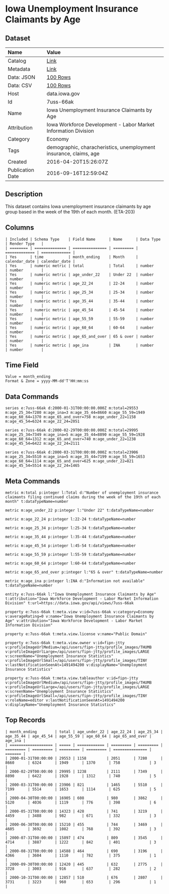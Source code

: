 # Iowa Unemployment Insurance Claimants by Age

## Dataset

| Name | Value |
| :--- | :---- |
| Catalog | [Link](https://catalog.data.gov/dataset/iowa-unemployment-insurance-claimants-by-age) |
| Metadata | [Link](https://data.iowa.gov/api/views/7uss-66ak) |
| Data: JSON | [100 Rows](https://data.iowa.gov/api/views/7uss-66ak/rows.json?max_rows=100) |
| Data: CSV | [100 Rows](https://data.iowa.gov/api/views/7uss-66ak/rows.csv?max_rows=100) |
| Host | data.iowa.gov |
| Id | 7uss-66ak |
| Name | Iowa Unemployment Insurance Claimants by Age |
| Attribution | Iowa Workforce Development - Labor Market Information Division |
| Category | Economy |
| Tags | demographic, characheristics, unemployment insurance, claims, age |
| Created | 2016-04-20T15:26:07Z |
| Publication Date | 2016-09-16T12:59:04Z |

## Description

This dataset contains Iowa unemployment insurance claimants by age group based in the week of the 19th of each month. (ETA-203)

## Columns

```ls
| Included | Schema Type    | Field Name      | Name      | Data Type     | Render Type   |
| ======== | ============== | =============== | ========= | ============= | ============= |
| Yes      | time           | month_ending    | Month     | calendar_date | calendar_date |
| Yes      | numeric metric | total           | Total     | number        | number        |
| Yes      | numeric metric | age_under_22    | Under 22  | number        | number        |
| Yes      | numeric metric | age_22_24       | 22-24     | number        | number        |
| Yes      | numeric metric | age_25_34       | 25-34     | number        | number        |
| Yes      | numeric metric | age_35_44       | 35-44     | number        | number        |
| Yes      | numeric metric | age_45_54       | 45-54     | number        | number        |
| Yes      | numeric metric | age_55_59       | 55-59     | number        | number        |
| Yes      | numeric metric | age_60_64       | 60-64     | number        | number        |
| Yes      | numeric metric | age_65_and_over | 65 & over | number        | number        |
| Yes      | numeric metric | age_ina         | INA       | number        | number        |
```

## Time Field

```ls
Value = month_ending
Format & Zone = yyyy-MM-dd'T'HH:mm:ss
```

## Data Commands

```ls
series e:7uss-66ak d:2000-01-31T00:00:00.000Z m:total=29553 m:age_25_34=7280 m:age_ina=3 m:age_35_44=8660 m:age_55_59=1949 m:age_60_64=1370 m:age_65_and_over=758 m:age_under_22=1158 m:age_45_54=6324 m:age_22_24=2051

series e:7uss-66ak d:2000-02-29T00:00:00.000Z m:total=29995 m:age_25_34=7349 m:age_ina=5 m:age_35_44=8890 m:age_55_59=1928 m:age_60_64=1312 m:age_65_and_over=740 m:age_under_22=1238 m:age_45_54=6422 m:age_22_24=2111

series e:7uss-66ak d:2000-03-31T00:00:00.000Z m:total=23906 m:age_25_34=5510 m:age_ina=5 m:age_35_44=7199 m:age_55_59=1653 m:age_60_64=1114 m:age_65_and_over=625 m:age_under_22=821 m:age_45_54=5514 m:age_22_24=1465
```

## Meta Commands

```ls
metric m:total p:integer l:Total d:"Number of unemployment insurance claimants filing continued claims during the week of the 19th of each month" t:dataTypeName=number

metric m:age_under_22 p:integer l:"Under 22" t:dataTypeName=number

metric m:age_22_24 p:integer l:22-24 t:dataTypeName=number

metric m:age_25_34 p:integer l:25-34 t:dataTypeName=number

metric m:age_35_44 p:integer l:35-44 t:dataTypeName=number

metric m:age_45_54 p:integer l:45-54 t:dataTypeName=number

metric m:age_55_59 p:integer l:55-59 t:dataTypeName=number

metric m:age_60_64 p:integer l:60-64 t:dataTypeName=number

metric m:age_65_and_over p:integer l:"65 & over" t:dataTypeName=number

metric m:age_ina p:integer l:INA d:"Information not available" t:dataTypeName=number

entity e:7uss-66ak l:"Iowa Unemployment Insurance Claimants by Age" t:attribution="Iowa Workforce Development - Labor Market Information Division" t:url=https://data.iowa.gov/api/views/7uss-66ak

property e:7uss-66ak t:meta.view v:id=7uss-66ak v:category=Economy v:averageRating=0 v:name="Iowa Unemployment Insurance Claimants by Age" v:attribution="Iowa Workforce Development - Labor Market Information Division"

property e:7uss-66ak t:meta.view.license v:name="Public Domain"

property e:7uss-66ak t:meta.view.owner v:id=fipn-jtty v:profileImageUrlMedium=/api/users/fipn-jtty/profile_images/THUMB v:profileImageUrlLarge=/api/users/fipn-jtty/profile_images/LARGE v:screenName="Unemployment Insurance Statistics" v:profileImageUrlSmall=/api/users/fipn-jtty/profile_images/TINY v:lastNotificationSeenAt=1491494200 v:displayName="Unemployment Insurance Statistics"

property e:7uss-66ak t:meta.view.tableauthor v:id=fipn-jtty v:profileImageUrlMedium=/api/users/fipn-jtty/profile_images/THUMB v:profileImageUrlLarge=/api/users/fipn-jtty/profile_images/LARGE v:screenName="Unemployment Insurance Statistics" v:profileImageUrlSmall=/api/users/fipn-jtty/profile_images/TINY v:roleName=editor v:lastNotificationSeenAt=1491494200 v:displayName="Unemployment Insurance Statistics"
```

## Top Records

```ls
| month_ending        | total | age_under_22 | age_22_24 | age_25_34 | age_35_44 | age_45_54 | age_55_59 | age_60_64 | age_65_and_over | age_ina | 
| =================== | ===== | ============ | ========= | ========= | ========= | ========= | ========= | ========= | =============== | ======= | 
| 2000-01-31T00:00:00 | 29553 | 1158         | 2051      | 7280      | 8660      | 6324      | 1949      | 1370      | 758             | 3       | 
| 2000-02-29T00:00:00 | 29995 | 1238         | 2111      | 7349      | 8890      | 6422      | 1928      | 1312      | 740             | 5       | 
| 2000-03-31T00:00:00 | 23906 | 821          | 1465      | 5510      | 7199      | 5514      | 1653      | 1114      | 625             | 5       | 
| 2000-04-30T00:00:00 | 16905 | 608          | 980       | 3862      | 5120      | 4036      | 1119      | 776       | 398             | 6       | 
| 2000-05-31T00:00:00 | 14323 | 428          | 741       | 3219      | 4459      | 3488      | 982       | 671       | 332             | 3       | 
| 2000-06-30T00:00:00 | 15210 | 455          | 744       | 3469      | 4605      | 3692      | 1082      | 768       | 392             | 3       | 
| 2000-07-31T00:00:00 | 15897 | 474          | 809       | 3545      | 4714      | 3887      | 1222      | 842       | 401             | 3       | 
| 2000-08-31T00:00:00 | 14588 | 464          | 690       | 3196      | 4366      | 3604      | 1110      | 782       | 375             | 1       | 
| 2000-09-30T00:00:00 | 12420 | 445          | 632       | 2775      | 3728      | 3003      | 916       | 637       | 282             | 2       | 
| 2000-10-31T00:00:00 | 12857 | 510          | 676       | 2807      | 3731      | 3223      | 960       | 653       | 296             | 1       | 
```